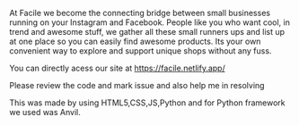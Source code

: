 At Facile we become the connecting bridge between small businesses running on your Instagram and Facebook. People like you who want cool, in trend and awesome stuff, we gather all these small runners ups and list up at one place so you can easily find awesome products. Its your own convenient way to explore and support unique shops without any fuss.

You can directly acess our site at https://facile.netlify.app/

 Please review the code and mark issue and also help me in resolving 

 This was made by using HTML5,CSS,JS,Python and for Python framework we used was Anvil.

